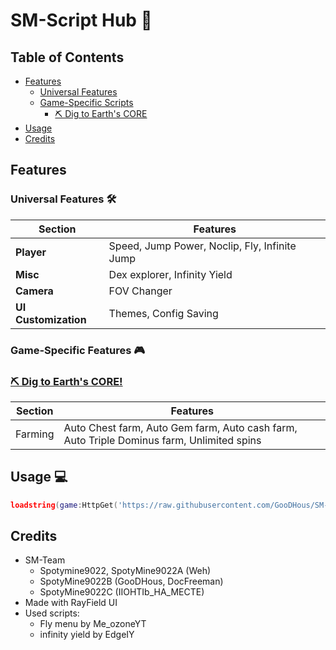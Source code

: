 # SM-Script Hub 🌟

## Table of Contents
- [Features](#features)
  - [Universal Features](#universal-features-)
  - [Game-Specific Scripts](#game-specific-features-)
    - [⛏️ Dig to Earth's CORE](#%EF%B8%8F-dig-to-earths-core)
- [Usage](#usage-)
- [Credits](#credits)

## Features

### Universal Features 🛠
| Section | Features |
|---------|----------|
| **Player** | Speed, Jump Power, Noclip, Fly, Infinite Jump |
| **Misc** | Dex explorer, Infinity Yield |
| **Camera** | FOV Changer |
| **UI Customization** | Themes, Config Saving |

### Game-Specific Features 🎮

### [⛏️ Dig to Earth's CORE!](https://www.roblox.com/games/81440632616906/Dig-to-Earths-CORE)
| Section | Features |
|---------|----------|
| Farming | Auto Chest farm, Auto Gem farm, Auto cash farm, Auto Triple Dominus farm, Unlimited spins |

## Usage 💻
```lua
loadstring(game:HttpGet('https://raw.githubusercontent.com/GooDHous/SM-Script-hub/main/loader.lua'))()
```

## Credits
- SM-Team
  - Spotymine9022, SpotyMine9022A (Weh)
  - SpotyMine9022B (GooDHous, DocFreeman)
  - SpotyMine9022C (IIOHTIb_HA_MECTE)
- Made with RayField UI
- Used scripts:
  - Fly menu by Me_ozoneYT
  - infinity yield by EdgeIY
